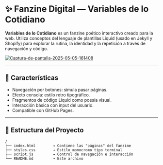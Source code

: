 # ✨ Fanzine Digital — Variables de lo Cotidiano

**Variables de lo Cotidiano** es un fanzine poético interactivo creado para la web. Utiliza conceptos del lenguaje de plantillas Liquid (usado en Jekyll y Shopify) para explorar la rutina, la identidad y la repetición a través de navegación y código.

<a href="https://ibb.co/SXhDLjR5"><img src="https://i.ibb.co/N68g4vZt/Captura-de-pantalla-2025-05-05-161408.png" alt="Captura-de-pantalla-2025-05-05-161408" border="0" /></a>

---

## 🚀 Características

- Navegación por botones: simula pasar páginas.
- Efecto consola: estilo retro tipográfico.
- Fragmentos de código Liquid como poesía visual.
- Interacción básica con input del usuario.
- Compatible con GitHub Pages.

---

## 📁 Estructura del Proyecto

```plaintext
/
├── index.html        → Contiene las "páginas" del fanzine
├── styles.css        → Estilo monocromo tipo terminal
├── script.js         → Control de navegación e interacción
└── README.md         → Este archivo
```
